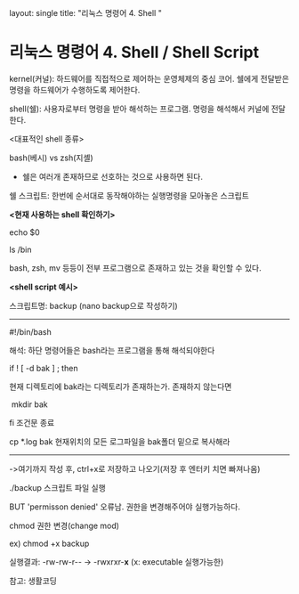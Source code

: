 layout: single
title: "리눅스 명령어 4.  Shell "





# 리눅스 명령어 4.  Shell / Shell Script





kernel(커널): 하드웨어를 직접적으로 제어하는 운영체제의 중심 코어. 쉘에게 전달받은 명령을 하드웨어가 수행하도록 제어한다. 

shell(쉘): 사용자로부터 명령을 받아 해석하는 프로그램. 명령을 해석해서 커널에 전달한다.





<대표적인 shell 종류>

bash(베시) vs zsh(지셸)



* 쉘은 여러개 존재하므로 선호하는 것으로 사용하면 된다.





쉘 스크립트: 한번에 순서대로 동작해야하는 실행명령을 모아놓은 스크립트





**<현재 사용하는 shell 확인하기>**

echo $0



ls /bin

 bash, zsh, mv 등등이 전부 프로그램으로 존재하고 있는 것을 확인할 수 있다.







**<shell script 예시>** 

스크립트명: backup (nano backup으로 작성하기)



---------------------------

#!/bin/bash 

해석: 하단 명령어들은 bash라는 프로그램을 통해 해석되야한다



if !  [ -d bak ] ; then

현재 디렉토리에 bak라는 디렉토리가 존재하는가. 존재하지 않는다면

​		mkdir bak

fi 조건문 종료

cp *.log bak 현재위치의 모든 로그파일을 bak폴더 밑으로 복사해라

-----------------

->여기까지 작성 후, ctrl+x로 저장하고 나오기(저장 후 엔터키 치면 빠져나옴)





./backup 스크립트 파일 실행

BUT 'permisson denied' 오류남. 권한을 변경해주어야 실행가능하다.





chmod 권한 변경(change mod)

ex) chmod +x backup

실행결과: -rw-rw-r-- 	->	-rwxrxr-**x** (x: executable 실행가능한)







참고: 생활코딩







